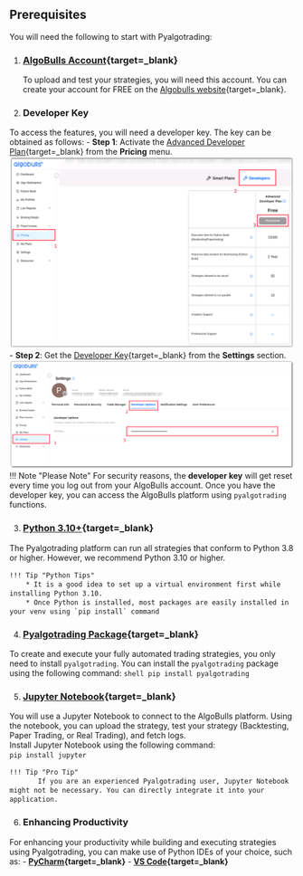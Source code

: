 ## Prerequisites

You will need the following to start with Pyalgotrading:

1. ### **[AlgoBulls Account](https://www.algobulls.com/){target=_blank}**
    To upload and test your strategies, you will need this account. You can create your account for FREE on the [Algobulls website](https://app.algobulls.com/user/register){target=_blank}.

2. ### Developer Key
To access the features, you will need a developer key. The key can be obtained as follows:
    - **Step 1**: Activate the [Advanced Developer Plan](https://app.algobulls.com/pricing?section=Developers){target=_blank} from the **Pricing** menu.
    [![purchase plan](imgs/purchase_plan.png)](imgs/purchase_plan.png)
    - **Step 2**: Get the [Developer Key](https://app.algobulls.com/settings?query=eyJpc0xpdmUiOiJ0cnVlIn0%3D&section=developerOptions){target=_blank} from the **Settings** section.
    [![developer key](imgs/developer_key.png)](imgs/developer_key.png)
    !!! Note "Please Note"
         For security reasons, the **developer key** will get reset every time you log out from your AlgoBulls account.
    Once you have the developer key, you can access the AlgoBulls platform using `pyalgotrading` functions.   

3. ### **[Python 3.10+](https://www.python.org/downloads/){target=_blank}**
  The Pyalgotrading platform can run all strategies that conform to Python 3.8 or higher. However, we recommend Python 3.10 or higher. 

    !!! Tip "Python Tips"
        * It is a good idea to set up a virtual environment first while installing Python 3.10.
        * Once Python is installed, most packages are easily installed in your venv using `pip install` command
    
4. ### **[Pyalgotrading Package](https://pypi.org/project/pyalgotrading/){target=_blank}**  
  To create and execute your fully automated trading strategies, you only need to install `pyalgotrading`. You can install the `pyalgotrading` package using the following command:
    ```shell
    pip install pyalgotrading
    ``` 

5. ### **[Jupyter Notebook](https://jupyter.org/install){target=_blank}**
  You will use a Jupyter Notebook to connect to the AlgoBulls platform. Using the notebook, you can upload the strategy, test your strategy (Backtesting, Paper Trading, or Real Trading), and fetch logs.  
       Install Jupyter Notebook using the following command:  
       ```
       pip install jupyter
       ```

    !!! Tip "Pro Tip"
           If you are an experienced Pyalgotrading user, Jupyter Notebook might not be necessary. You can directly integrate it into your application.

6. ### Enhancing Productivity
For enhancing your productivity while building and executing strategies using Pyalgotrading, you can make use of Python IDEs of your choice, such as:
    - **[PyCharm](https://www.jetbrains.com/pycharm/download/){target=_blank}**
    - **[VS Code](https://code.visualstudio.com/){target=_blank}**
    
